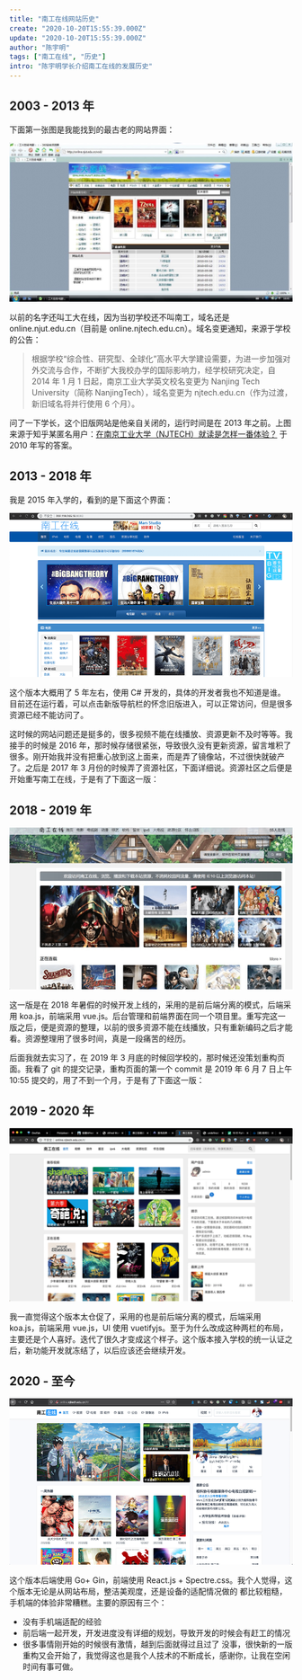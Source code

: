 ```yaml
---
title: "南工在线网站历史"
create: "2020-10-20T15:55:39.000Z"
update: "2020-10-20T15:55:39.000Z"
author: "陈宇明"
tags: ["南工在线", "历史"]
intro: "陈宇明学长介绍南工在线的发展历史"
---
```


## 2003 - 2013 年

下面第一张图是我能找到的最古老的网站界面：

![2003-2013](/assets/images/online-history/2003-2013.jpg)

以前的名字还叫工大在线，因为当初学校还不叫南工，域名还是 online.njut.edu.cn（目前是 online.njtech.edu.cn）。域名变更通知，来源于学校的公告：

> 根据学校“综合性、研究型、全球化”高水平大学建设需要，为进一步加强对外交流与合作，不断扩大我校办学的国际影响力，经学校研究决定，自 2014 年 1 月 1 日起，南京工业大学英文校名变更为 Nanjing Tech University（简称 NanjingTech），域名变更为 njtech.edu.cn（作为过渡，新旧域名将并行使用 6 个月）。

问了一下学长，这个旧版网站是他亲自关闭的，运行时间是在 2013 年之前。上图来源于知乎某匿名用户：[在南京工业大学（NJTECH）就读是怎样一番体验？](https://www.zhihu.com/question/24367863/answer/107465726) 于 2010 年写的答案。

## 2013 - 2018 年

我是 2015 年入学的，看到的是下面这个界面：

![2013-2018](/assets/images/online-history/2013-2018.png)

这个版本大概用了 5 年左右，使用 C# 开发的，具体的开发者我也不知道是谁。目前还在运行着，可以点击新版导航栏的怀念旧版进入，可以正常访问，但是很多资源已经不能访问了。

这时候的网站问题还是挺多的，很多视频不能在线播放、资源更新不及时等等。我接手的时候是 2016 年，那时候存储很紧张，导致很久没有更新资源，留言堆积了很多。刚开始我并没有把重心放到这上面来，而是弄了镜像站，不过很快就破产了。之后是 2017 年 3 月份的时候弄了资源社区，下面详细说。资源社区之后便是开始重写南工在线，于是有了下面这一版：

## 2018 - 2019 年

![2018-2019](/assets/images/online-history/2018-2019.png)

这一版是在 2018 年暑假的时候开发上线的，采用的是前后端分离的模式，后端采用 koa.js，前端采用 vue.js。后台管理和前端界面在同一个项目里。重写完这一版之后，便是资源的整理，以前的很多资源不能在线播放，只有重新编码之后才能看。资源整理用了很多时间，真是一段痛苦的经历。

后面我就去实习了，在 2019 年 3 月底的时候回学校的，那时候还没策划重构页面。我看了 git 的提交记录，重构页面的第一个 commit 是 2019 年 6 月 7 日上午 10:55 提交的，用了不到一个月，于是有了下面这一版：

## 2019 - 2020 年

![2019-2020](/assets/images/online-history/2019-2020.png)

我一直觉得这个版本太仓促了，采用的也是前后端分离的模式，后端采用 koa.js，前端采用 vue.js，UI 使用 vuetifyjs。至于为什么改成这种两栏的布局，主要还是个人喜好。迭代了很久才变成这个样子。这个版本接入学校的统一认证之后，新功能开发就冻结了，以后应该还会继续开发。

## 2020 - 至今

![2020-now](/assets/images/online-history/2020-now.png)

这个版本后端使用 Go+ Gin，前端使用 React.js + Spectre.css。我个人觉得，这个版本无论是从网站布局，整洁美观度，还是设备的适配情况做的 都比较粗糙，手机端的体验非常糟糕。主要的原因有三个：

- 没有手机端适配的经验
- 前后端一起开发，开发进度没有详细的规划，导致开发的时候会有赶工的情况
- 很多事情刚开始的时候很有激情，越到后面就得过且过了 没事，很快新的一版重构又会开始了，我觉得这也是我个人技术的不断成长，感谢你，让我在空闲时间有事可做。
